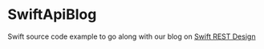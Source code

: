 # SwiftApiBlog
Swift source code example to go along with our blog on [Swift REST Design](http://makeandbuild.com/blog/post/swift-rest-design-myrch-series)
